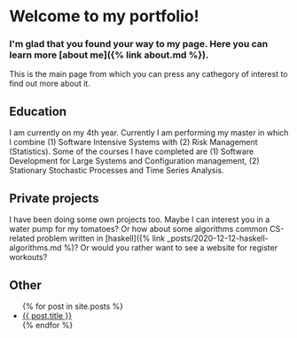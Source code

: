 # Welcome to my portfolio! 

### I'm glad that you found your way to my page. Here you can learn more [about me]({% link about.md %}).

This is the main page from which you can press any cathegory of interest to find out more about it. 

## Education
I am currently on my 4th year. Currently I am performing my master in which I combine (1) Software Intensive Systems with (2) Risk Management (Statistics). Some of the courses I have completed are (1) Software Development for Large Systems and Configuration management, (2) Stationary Stochastic Processes and Time Series Analysis. 

## Private projects
I have been doing some own projects too. Maybe I can interest you in a water pump for my tomatoes? Or how about some algorithms common CS-related problem written in [haskell]({% link _posts/2020-12-12-haskell-algorithms.md %)? Or would you rather want to see a website for register workouts? 

## Other 

<ul>
  {% for post in site.posts %}
    <li>
      <a href="{{ post.url }}">{{ post.title }}</a>
    </li>
  {% endfor %}
</ul>
